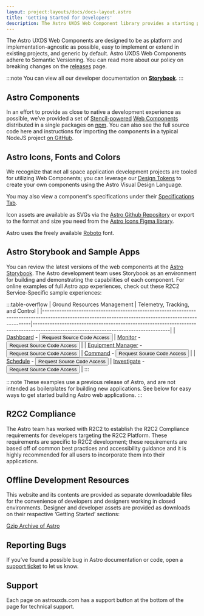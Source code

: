 ```yaml
---
layout: project:layouts/docs/docs-layout.astro
title: 'Getting Started for Developers'
description: The Astro UXDS Web Component library provides a starting point to build in-browser space app experiences and custom applications following today’s web development best practices.
---
```


The Astro UXDS Web Components are designed to be as platform and implementation-agnostic as possible, easy to implement or extend in existing projects, and generic by default. Astro UXDS Web Components adhere to Semantic Versioning. You can read more about our policy on breaking changes on the [releases](/releases/#web-component-breaking-changes) page.

:::note
You can view all our developer documentation on **[Storybook](https://astro-components.netlify.app/)**.
:::

## Astro Components

In an effort to provide as close to native a development experience as possible, we’ve provided a set of [Stencil-powered](https://stenciljs.com) [Web Components](https://developer.mozilla.org/en-US/docs/Web/Web_Components) distributed in a single packages on [npm](https://www.npmjs.com/package/@astrouxds/astro-web-components). You can also see the full source code here and instructions for importing the components in a typical NodeJS project [on GitHub](https://github.com/RocketCommunicationsInc/astro/blob/main/packages/web-components/README.md).

## Astro Icons, Fonts and Colors

We recognize that not all space application development projects are tooled for utilizing Web Components; you can leverage our [Design Tokens](/design-tokens/getting-started/) to create your own components using the Astro Visual Design Language.

You may also view a component's specifications under their [Specifications Tab](/components/button/specs/).

Icon assets are available as SVGs via the [Astro Github Repository](https://github.com/RocketCommunicationsInc/astro/tree/main/packages/web-components/src/icons) or export to the format and size you need from the [Astro Icons Figma library](https://www.figma.com/community/file/1022883566772542677).

Astro uses the freely available [Roboto](https://fonts.google.com/specimen/Roboto) font.

## Astro Storybook and Sample Apps

You can review the latest versions of the web components at the [Astro Storybook](https://astro-components.netlify.app/?path=/story/astro-uxds-welcome-start-here--page). The Astro development team uses Storybook as an environment for building and demonstrating the capabilities of each component. For online examples of full Astro app experiences, check out these R2C2 Service-Specific sample experiences:

:::table-overflow
| Ground Resources Management | Telemetry, Tracking, and Control |
|-------------------------------------------------------------------------------------------------------------------------------------------------------|--------------------------------------------------------------------------------------------------------------------------------------|
| [Dashboard](/grm-service-ux-design/grm-dashboard/) - <button data-app="GRM" type="button" class="p-source-code-dialog-open">Request Source Code Access</button> | [Monitor](/ttc-service-ux-design/ttc-monitor/) - <button data-app="TT&C" type="button" class="p-source-code-dialog-open">Request Source Code Access</button> |
| [Equipment Manager](/grm-service-ux-design/grm-equipment-manager/) - <button data-app="GRM" type="button" class="p-source-code-dialog-open">Request Source Code Access</button> | [Command](/ttc-service-ux-design/ttc-command/) - <button data-app="TT&C" type="button" class="p-source-code-dialog-open">Request Source Code Access</button> |
| [Schedule](/grm-service-ux-design/grm-schedule/) - <button data-app="GRM" type="button" class="p-source-code-dialog-open">Request Source Code Access</button> | [Investigate](/ttc-service-ux-design/ttc-investigate/) - <button data-app="TT&C" type="button" class="p-source-code-dialog-open">Request Source Code Access</button> |
:::

:::note
These examples use a previous release of Astro, and are not intended as boilerplates for building new applications. See below for easy ways to get started building Astro web applications.
:::

## R2C2 Compliance

The Astro team has worked with R2C2 to establish the R2C2 Compliance requirements for developers targeting the R2C2 Platform. These requirements are specific to R2C2 development; these requirements are based off of common best practices and accessibility guidance and it is highly recommended for all users to incorporate them into their applications.

## Offline Development Resources

This website and its contents are provided as separate downloadable files for the convenience of developers and designers working in closed environments. Designer and developer assets are provided as downloads on their respective ‘Getting Started’ sections:

[Gzip Archive of Astro](https://github.com/RocketCommunicationsInc/astro/releases)

## Reporting Bugs

If you’ve found a possible bug in Astro documentation or code, open a [support ticket](https://github.com/RocketCommunicationsInc/astro/issues) to let us know.

## Support

Each page on astrouxds.com has a support button at the bottom of the page for technical support.
